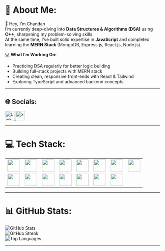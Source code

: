 # 💫 About Me:
👋 Hey, I'm Chandan  
I’m currently deep-diving into **Data Structures & Algorithms (DSA)** using **C++**, sharpening my problem-solving skills.  
At the same time, I’ve built solid expertise in **JavaScript** and completed learning the **MERN Stack** (MongoDB, Express.js, React.js, Node.js).  

💻 **What I’m Working On:**  
- Practicing DSA regularly for better logic building  
- Building full-stack projects with MERN stack  
- Creating clean, responsive front-ends with React & Tailwind  
- Exploring TypeScript and advanced backend concepts  

---

## 🌐 Socials:

<a href="https://linkedin.com/in/chandanmehto" target="_blank">
  <img src="https://cdn.jsdelivr.net/gh/devicons/devicon/icons/linkedin/linkedin-original.svg" width="30" alt="LinkedIn" />
</a>


<a href="https://x.com/ichandanmehto" target="_blank">
<a href="https://cdnlogo.com/logo/x_135082.html"><img src="https://static.cdnlogo.com/logos/x/9/x.svg" width="30" alt="x"></a>
</a>


---

# 💻 Tech Stack:

<table>
  <tr>
    <td><img src="https://cdn.jsdelivr.net/gh/devicons/devicon/icons/cplusplus/cplusplus-original.svg" width="40"/></td>
    <td><img src="https://cdn.jsdelivr.net/gh/devicons/devicon/icons/html5/html5-original.svg" width="40"/></td>
<td><img src="https://cdn.jsdelivr.net/gh/devicons/devicon/icons/css3/css3-original.svg" width="40"/></td>
    <td><img src="https://cdn.jsdelivr.net/gh/devicons/devicon/icons/javascript/javascript-original.svg" width="40"/></td>
    <td><img src="https://cdn.jsdelivr.net/gh/devicons/devicon/icons/typescript/typescript-original.svg" width="40"/></td>
    <td><img src="https://cdn.jsdelivr.net/gh/devicons/devicon/icons/react/react-original.svg" width="40"/></td>
    <td><img src="https://cdn.jsdelivr.net/gh/devicons/devicon/icons/nextjs/nextjs-original.svg" width="40"/></td>
    <td><img src="https://cdn.jsdelivr.net/gh/devicons/devicon/icons/nodejs/nodejs-original.svg" width="40"/></td>
  </tr>
  <tr>
    <td><img src="https://cdn.jsdelivr.net/gh/devicons/devicon/icons/express/express-original.svg" width="40"/></td>
    <td><img src="https://cdn.jsdelivr.net/gh/devicons/devicon/icons/mongodb/mongodb-original.svg" width="40"/></td>
    <td><img src="https://cdn.jsdelivr.net/gh/devicons/devicon/icons/npm/npm-original-wordmark.svg" width="40"/></td>
    <td><img src="https://cdn.jsdelivr.net/gh/devicons/devicon/icons/yarn/yarn-original.svg" width="40"/></td>
 <td><img src="https://vitejs.dev/logo.svg" width="40"/></td>
    <td><img src="https://cdn.jsdelivr.net/gh/devicons/devicon/icons/postman/postman-original.svg" width="40"/></td>
    <td><img src="https://cdn.jsdelivr.net/gh/devicons/devicon/icons/vercel/vercel-original.svg" width="40"/></td>
  </tr>
</table>

---

# 📊 GitHub Stats:

![GitHub Stats](https://github-readme-stats.vercel.app/api?username=iChandanMehto&theme=blue_navy&hide_border=false&include_all_commits=false&count_private=false)  
![GitHub Streak](https://nirzak-streak-stats.vercel.app/?user=iChandanMehto&theme=blue_navy&hide_border=false)  
![Top Languages](https://github-readme-stats.vercel.app/api/top-langs/?username=iChandanMehto&theme=blue_navy&hide_border=false&include_all_commits=false&count_private=false&layout=compact)

---

